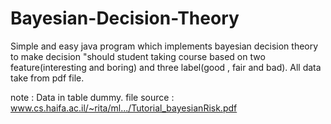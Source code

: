 # Bayesian-Decision-Theory

Simple and easy java program which implements bayesian decision theory to make decision "should student taking course based on
two feature(interesting and boring) and three label(good , fair and bad).
All data take from pdf file.

note        : Data in table dummy.
file source : www.cs.haifa.ac.il/~rita/ml.../Tutorial_bayesianRisk.pdf
